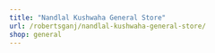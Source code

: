 ```yaml
---
title: "Nandlal Kushwaha General Store"
url: /robertsganj/nandlal-kushwaha-general-store/
shop: general
---
```

